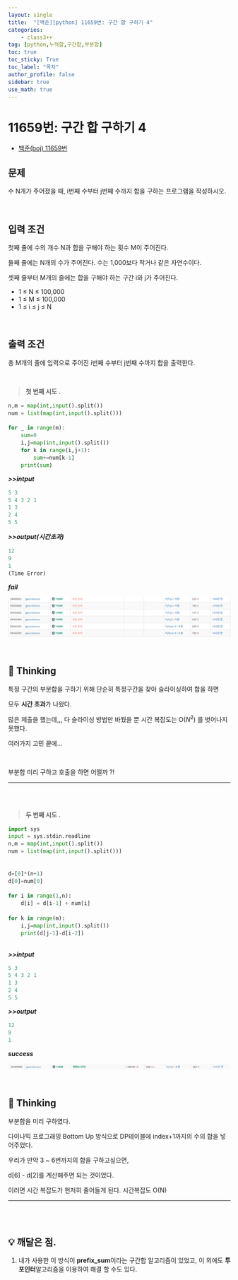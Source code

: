 ```yaml
---
layout: single
title:  "[백준][python] 11659번: 구간 합 구하기 4"
categories: 
    - class3++
tag: [python,누적합,구간합,부분합]
toc: true
toc_sticky: True
toc_label: "목차"
author_profile: false
sidebar: true
use_math: true
---
```


# 11659번: 구간 합 구하기 4

* [백준(boj) 11659번](https://www.acmicpc.net/problem/11659)



## 문제

수 N개가 주어졌을 때, i번째 수부터 j번째 수까지 합을 구하는 프로그램을 작성하시오.

<br/>

## 입력 조건

첫째 줄에 수의 개수 N과 합을 구해야 하는 횟수 M이 주어진다. 

둘째 줄에는 N개의 수가 주어진다. 수는 1,000보다 작거나 같은 자연수이다. 

셋째 줄부터 M개의 줄에는 합을 구해야 하는 구간 i와 j가 주어진다.

* 1 ≤ N ≤ 100,000
* 1 ≤ M ≤ 100,000
* 1 ≤ i ≤ j ≤ N

<br/>

## 출력 조건

총 M개의 줄에 입력으로 주어진 i번째 수부터 j번째 수까지 합을 출력한다.

<br/>

> **첫 번째 시도 .**

```python
n,m = map(int,input().split())
num = list(map(int,input().split()))

for _ in range(m):
    sum=0
    i,j=map(int,input().split())
    for k in range(i,j+1):
        sum+=num[k-1]
    print(sum)
```

 ***>>intput***

```python
5 3
5 4 3 2 1
1 3
2 4
5 5
```

 ***>>output(시간초과)***

```python
12
9
1
(Time Error)
```

 ***fail***

![image-20220223171145490]({{geunskoo.github.io}}/../images/2022-02-23-boj-11659/image-20220223171145490.png)

<br/>

## 🌝 Thinking

특정 구간의 부분합을 구하기 위해 단순히 특정구간을 찾아 슬라이싱하여 합을 하면

모두 **시간 초과**가 나왔다.

많은 제출을 했는데,,, 다 슬라이싱 방법만 바꿨을 뿐 시간 복잡도는 O($N^2$) 를 벗어나지 못했다.

여러가지 고민 끝에...

<br/>

 부분합 미리 구하고 호출을 하면 어떨까 ?!

***

<br/>

<br/>

> **두 번째 시도 .**

```python
import sys
input = sys.stdin.readline
n,m = map(int,input().split())
num = list(map(int,input().split()))


d=[0]*(n+1)
d[0]=num[0]

for i in range(1,n):
    d[i] = d[i-1] + num[i]

for k in range(m):
    i,j=map(int,input().split())
    print(d[j-1]-d[i-2])
    
```

 ***>>intput***

```python
5 3
5 4 3 2 1
1 3
2 4
5 5
```

 ***>>output***

```python
12
9
1
```

 ***success***

![image-20220223171221357]({{geunskoo.github.io}}/../images/2022-02-23-boj-11659/image-20220223171221357.png)

<br/>

## 🌝 Thinking

부분합을 미리 구하였다. 

다이나믹 프로그래밍 Bottom Up 방식으로 DP테이블에 index+1까지의 수의 합을 넣어주었다.

우리가 만약 3 ~ 6번까지의 합을 구하고싶으면,

d[6] - d[2]를 계산해주면 되는 것이었다.

이러면 시간 복잡도가 현저히 줄어들게 된다. 시간복잡도 O(N)

***

<br/>

<br/>



## 💡 깨달은 점.

1. 내가 사용한 이 방식이 **prefix_sum**이라는 구간합 알고리즘이 있었고, 이 외에도 **투 포인터**알고리즘을 이용하여 해결 할 수도 있다.

